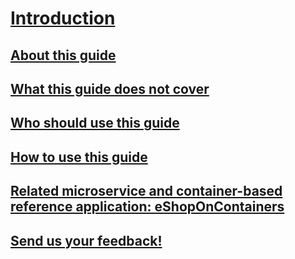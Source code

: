 # [Introduction](index.md)
## [About this guide](about-this-guide.md)
## [What this guide does not cover](what-this-guide-does-not-cover.md)
## [Who should use this guide](who-should-use-this-guide.md)
## [How to use this guide](how-to-use-this-guide.md)
## [Related microservice and container-based reference application: eShopOnContainers](related-microservice-and-container-based-reference-application-eshoponcontainers.md)
## [Send us your feedback!](send-us-your-feedback!.md)
